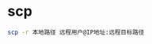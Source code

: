<!--
 * @Description: 
 * @Version: 1.0
 * @Author: dmjcb
 * @Email:  
 * @Date: 2022-01-03 00:56:31
 * @LastEditors: dmjcb
 * @LastEditTime: 2023-04-23 09:36:17
-->

# scp

```sh
scp -r 本地路径 远程用户@IP地址:远程目标路径
```
